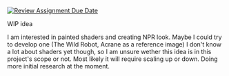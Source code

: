 [![Review Assignment Due Date](https://classroom.github.com/assets/deadline-readme-button-22041afd0340ce965d47ae6ef1cefeee28c7c493a6346c4f15d667ab976d596c.svg)](https://classroom.github.com/a/RM1pL2Qm)


WIP idea
 
I am interested in painted shaders and creating NPR look.
Maybe I could try to develop one (The Wild Robot, Acrane as a reference image)
I don't know a lot about shaders yet though, so I am unsure wether this idea is in this project's scope or not.
Most likely it will require scaling up or down. Doing more initial research at the moment.
